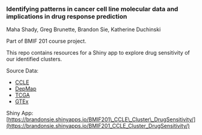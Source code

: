 
### Identifying patterns in cancer cell line molecular data and implications in drug response prediction
Maha Shady, Greg Brunette, Brandon Sie, Katherine Duchinski

Part of BMIF 201 course project. 

This repo contains resources for a Shiny app to explore drug sensitivity of our identified clusters. 

Source Data:  

* [CCLE](https://portals.broadinstitute.org/ccle)  
* [DepMap](https://depmap.org/portal/prism/)    
* [TCGA](https://www.cancer.gov/about-nci/organization/ccg/research/structural-genomics/tcga)  
* [GTEx](https://gtexportal.org/home/datasets)

Shiny App: [https://brandonsie.shinyapps.io/BMIF201\_CCLE\_Cluster\_DrugSensitivity/](https://brandonsie.shinyapps.io/BMIF201_CCLE_Cluster_DrugSensitivity/)
